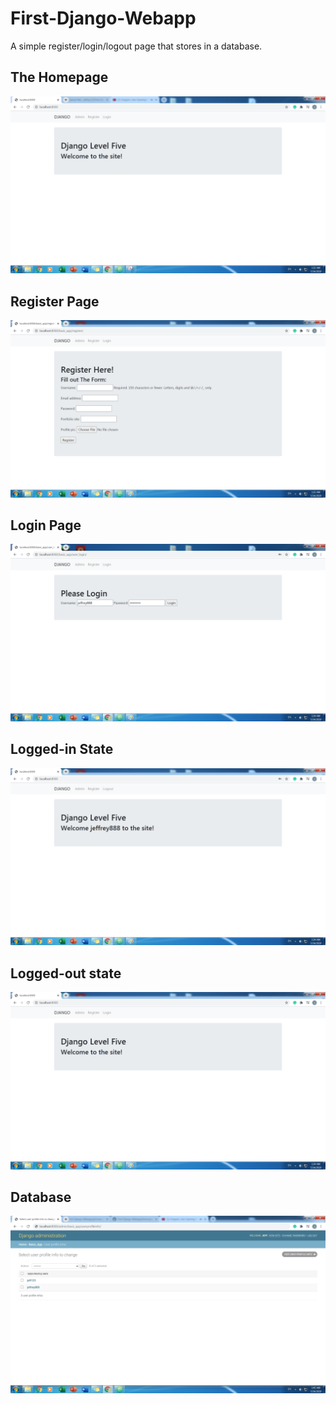 # First-Django-Webapp
A simple register/login/logout page that stores in a database.


## The Homepage
![](pictures/home.png)

## Register Page
![](pictures/register.png)

## Login Page
![](pictures/login.png)

## Logged-in State
![](pictures/loggedin_state.png)


## Logged-out state
![](pictures/loggedout_state.png)


## Database
![](pictures/database.png)
